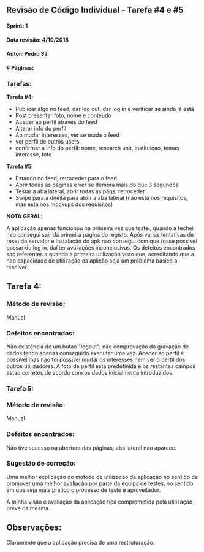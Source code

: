 ## Revisão de Código Individual - Tarefa #4 e #5
#### Sprint: 1

#### Data revisão: 4/10/2018

#### Autor: Pedro Sá

#### # Páginas:

### Tarefas:
**Tarefa #4**: 

- Publicar algo no feed, dar log out, dar log in e verificar se ainda lá está
- Post presentar foto, nome e conteudo
- Aceder ao perfil atraves do feed
- Alterar info do perfil
- Ao mudar interesses, ver se muda o feed
- ver perfil de outros users
- confirmar a info do perfil: nome, research unit, instituiçao, temas interesse, foto

**Tarefa #5**: 

- Estando no feed, retroceder para o feed
- Abrir todas as páginas e ver se demora mais do que 3 segundos
- Testar a aba lateral, abrir todas as págs, retroceder
- Swipe para a direita para abrir a aba lateral (não está nos requisitos, mas está nos mockups dos requisitos)



**NOTA GERAL:**

A aplicação apenas funcionou na primeira vez que testei, quando a fechei nao consegui sair da primeira página do registo.
Após varias tentativas de reset do servidor e instalação do apk nao consegui com que fosse possivel passar do log in, daí ter avaliações inconclusivas.
Os defeitos encontrados sao referentes a quando a primeira utilização visto que, acreditando que a nao capacidade de utilização da aplição seja um problema basico a resolver.

## Tarefa 4:

### Método de revisão: 

Manual

### Defeitos encontrados: 

Não existência de um butao "logout"; não comprovação da gravação de dados tendo apenas conseguido executar uma vez.
Aceder ao perfil é possivel mas nao foi possivel mudar os interesses nem ver o perfil dos outros utilizadores. 
A foto de perfil está predefinida e os restantes campos estao corretos de acordo com os dados inicialmente introduzidos.



### Tarefa 5:

### Método de revisão:

Manual

### Defeitos encontrados:

Não tive sucesso na abertura das páginas; aba lateral nao aparece.

### Sugestão de correção:

Uma melhor explicação do metodo de utilizacão da aplicação no sentido de promover uma melhor avaliação por parte da equipa de testes, no sentido em que seja mais prático o processo de teste e aproveitador. 

A minha visão e avaliação da aplicação fica comprometida pela utilização breve da mesma.

## Observações:

Claramente que a aplicação precisa de uma restruturação.
